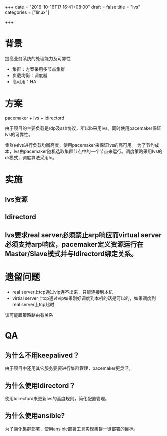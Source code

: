 +++
date = "2016-10-16T17:16:41+08:00"
draft = false
title = "lvs"
categories = ["linux"]

+++

# 背景
提高业务系统的处理能力及可靠性

* 集群：方案采用多节点集群
* 负载均衡：调度器
* 高可用：HA

# 方案
pacemaker + lvs + ldirectord

由于项目的主要负载是rdp及ssh协议，所以lb采用lvs。同时使用pacemaker保证lvs的可靠性。

集群由lvs进行负载均衡高度，使用pacemaker来保证lvs的高可用。
为了节约成本，lvs由pacemaker随机选取集群节点中的一个节点来运行。调度策略采用lvs的dr模式，调度算法采用lc。

# 实施
## lvs资源
## ldirectord

## lvs要求real server必须禁止arp响应而virtual server必须支持arp响应，pacemaker定义资源运行在Master/Slave模式并与ldirectord绑定关系。

# 遗留问题
* real server上tcp通过vip连不出来，只能连接到本机
* virtial server上tcp通过vip如果刚好调度到本机的话是可以的，如果调度到real server上tcp超时

该可能跟策略路由有关系

# QA
## 为什么不用keepalived？
由于项目中还用其它服务要要进行集群管理，pacemaker更灵活。

## 为什么使用ldirectord？
使用ldirectord来更新lvs的高度规则，简化配置管理。

## 为什么使用ansible?
为了简化集群部署，使用ansible部署工具实现集群一键部署的目标。
